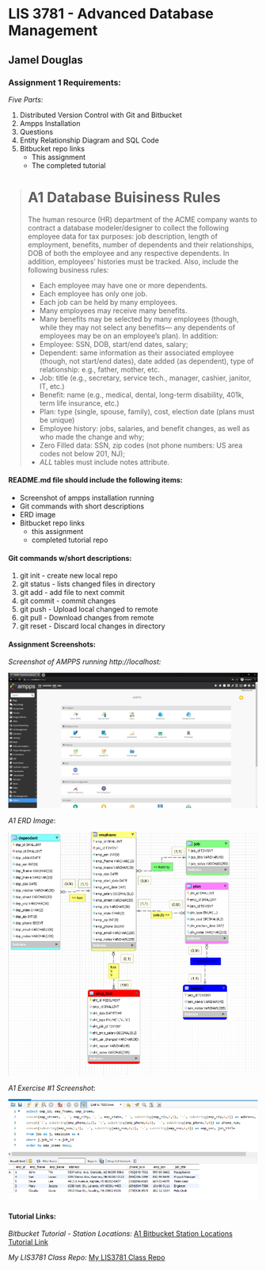 # LIS 3781 - Advanced Database Management

## Jamel Douglas

### Assignment 1 Requirements:

*Five Parts:*

1. Distributed Version Control with Git and Bitbucket
2. Ampps Installation
3. Questions
4. Entity Relationship Diagram and SQL Code
5. Bitbucket repo links
    - This assignment
    - The completed tutorial

> # A1 Database Buisiness Rules
> 
> The human resource (HR) department of the ACME company wants to contract a database
modeler/designer to collect the following employee data for tax purposes: job description, length of
employment, benefits, number of dependents and their relationships, DOB of both the employee and any
respective dependents. In addition, employees’ histories must be tracked. Also, include the following
business rules:
> * Each employee may have one or more dependents.
> * Each employee has only one job.
> * Each job can be held by many employees.
> * Many employees may receive many benefits.
> * Many benefits may be selected by many employees (though, while they may not select any benefits—
any dependents of employees may be on an employee’s plan).
> In addition:
> * Employee: SSN, DOB, start/end dates, salary;
> * Dependent: same information as their associated employee (though, not start/end dates), date added
(as dependent), type of relationship: e.g., father, mother, etc.
> * Job: title (e.g., secretary, service tech., manager, cashier, janitor, IT, etc.)
> * Benefit: name (e.g., medical, dental, long-term disability, 401k, term life insurance, etc.)
> * Plan: type (single, spouse, family), cost, election date (plans must be unique)
> * Employee history: jobs, salaries, and benefit changes, as well as who made the change and why;
> * Zero Filled data: SSN, zip codes (not phone numbers: US area codes not below 201, NJ);
> * *ALL* tables must include notes attribute.


#### README.md file should include the following items:

* Screenshot of ampps installation running
* Git commands with short descriptions
* ERD image
* Bitbucket repo links
    - this assignment
    - completed tutorial repo

#### Git commands w/short descriptions:

1. git init - create new local repo
2. git status - lists changed files in directory
3. git add - add file to next commit
4. git commit - commit changes
5. git push - Upload local changed to remote
6. git pull - Download changes from remote
7. git reset - Discard local changes in directory

#### Assignment Screenshots:

*Screenshot of AMPPS running http://localhost:*

![AMPPS Installation Screenshot](img/ampps.png)

*A1 ERD Image*:

![A1 ERD Image](img/erd.png)

*A1 Exercise #1 Screenshot*:

![A1 Exercise #1 Screenshot](img/ex.png)

#### Tutorial Links:

*Bitbucket Tutorial - Station Locations:*
[A1 Bitbucket Station Locations Tutorial Link](https://bitbucket.org/jed18c/bitbucketstationlocations/ "Bitbucket Station Locations")

*My LIS3781 Class Repo:*
[My LIS3781 Class Repo](https://bitbucket.org/jed18c/lis3781/ "My LIS3781 Class Repo")
